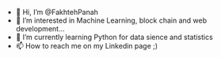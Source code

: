- 👋 Hi, I’m @FakhtehPanah
- 👀 I’m interested in Machine Learning, block chain and web development...
- 🌱 I’m currently learning Python for data sience and statistics 
- 📫 How to reach me on my Linkedin page ;)

<!---
FakhtehPanah/FakhtehPanah is a ✨ special ✨ repository because its `README.md` (this file) appears on your GitHub profile.
You can click the Preview link to take a look at your changes.
--->
